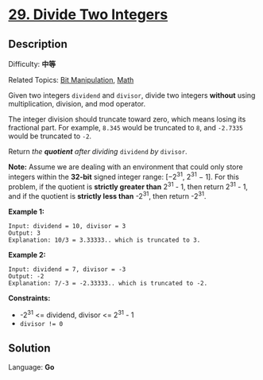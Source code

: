 # [29\. Divide Two Integers](https://leetcode.cn/problems/divide-two-integers/)

## Description

Difficulty: **中等**  

Related Topics: [Bit Manipulation](https://leetcode.cn/tag/https://leetcode.cn/tag/bit-manipulation//), [Math](https://leetcode.cn/tag/https://leetcode.cn/tag/math//)


Given two integers `dividend` and `divisor`, divide two integers **without** using multiplication, division, and mod operator.

The integer division should truncate toward zero, which means losing its fractional part. For example, `8.345` would be truncated to `8`, and `-2.7335` would be truncated to `-2`.

Return _the **quotient** after dividing_ `dividend` _by_ `divisor`.

**Note:** Assume we are dealing with an environment that could only store integers within the **32-bit** signed integer range: [−2<sup>31</sup>, 2<sup>31</sup> − 1]. For this problem, if the quotient is **strictly greater than** 2<sup>31</sup> - 1, then return 2<sup>31</sup> - 1, and if the quotient is **strictly less than** -2<sup>31</sup>, then return -2<sup>31</sup>.

**Example 1:**

```
Input: dividend = 10, divisor = 3
Output: 3
Explanation: 10/3 = 3.33333.. which is truncated to 3.
```

**Example 2:**

```
Input: dividend = 7, divisor = -3
Output: -2
Explanation: 7/-3 = -2.33333.. which is truncated to -2.
```

**Constraints:**

*   -2<sup>31</sup> <= dividend, divisor <= 2<sup>31</sup> - 1
*   `divisor != 0`


## Solution

Language: **Go**
